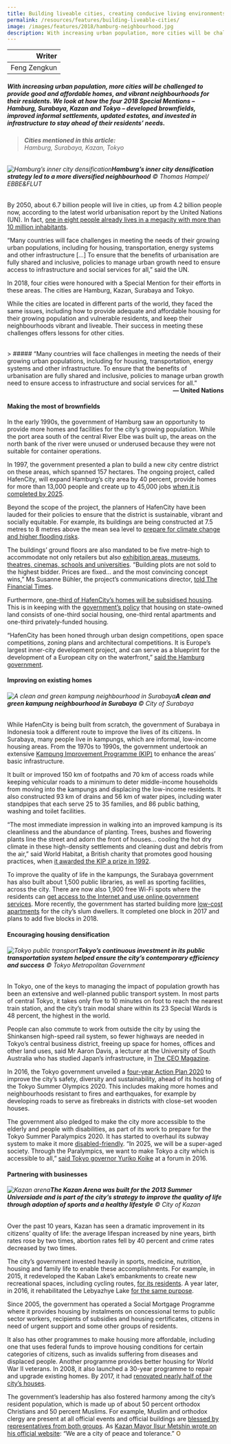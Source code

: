 ```yaml
---
title: Building liveable cities, creating conducive living environments
permalink: /resources/features/building-liveable-cities/
image: /images/features/2018/hamburg-neighbourhood.jpg
description: With increasing urban population, more cities will be challenged to provide good and affordable homes, and vibrant neighbourhoods for their residents. We look at how the four 2018 Special Mentions – Hamburg, Surabaya, Kazan and Tokyo – developed brownfields, improved informal settlements, updated estates, and invested in infrastructure to stay ahead of their residents’ needs.
---
```


| Writer |
|---:|
| Feng Zengkun |

##### With increasing urban population, more cities will be challenged to provide good and affordable homes, and vibrant neighbourhoods for their residents. We look at how the four 2018 Special Mentions – Hamburg, Surabaya, Kazan and Tokyo – developed brownfields, improved informal settlements, updated estates, and invested in infrastructure to stay ahead of their residents’ needs.

> ###### **Cities mentioned in this article:** <br> Hamburg, Surabaya, Kazan, Tokyo

###### ![Hamburg’s inner city densification](/images/features/2018/hamburg-neighbourhood.jpg/)**Hamburg’s inner city densification strategy led to a more diversified neighbourhood** © Thomas Hampel/ EBBE&FLUT

By 2050, about 6.7 billion people will live in cities, up from 4.2 billion people now, according to the latest world urbanisation report by the United Nations (UN). In fact, [one in eight people already lives in a megacity with more than 10 million inhabitants](https://esa.un.org/unpd/wup/).

“Many countries will face challenges in meeting the needs of their growing urban populations, including for housing, transportation, energy systems and other infrastructure […] To ensure that the benefits of urbanisation are fully shared and inclusive, policies to manage urban growth need to ensure access to infrastructure and social services for all,” said the UN.

In 2018, four cities were honoured with a Special Mention for their efforts in these areas. The cities are Hamburg, Kazan, Surabaya and Tokyo.

While the cities are located in different parts of the world, they faced the same issues, including how to provide adequate and affordable housing for their growing population and vulnerable residents, and keep their neighbourhoods vibrant and liveable. Their success in meeting these challenges offers lessons for other cities.

<br>
> ##### “Many countries will face challenges in meeting the needs of their growing urban populations, including for housing, transportation, energy systems and other infrastructure. To ensure that the benefits of urbanisation are fully shared and inclusive, policies to manage urban growth need to ensure access to infrastructure and social services for all.”

<div align="right"><b>— United Nations</b></div>

#### **Making the most of brownfields**

In the early 1990s, the government of Hamburg saw an opportunity to provide more homes and facilities for the city’s growing population. While the port area south of the central River Elbe was built up, the areas on the north bank of the river were unused or underused because they were not suitable for container operations.

In 1997, the government presented a plan to build a new city centre district on these areas, which spanned 157 hectares. The ongoing project, called HafenCity, will expand Hamburg’s city area by 40 percent, provide homes for more than 13,000 people and create up to 45,000 jobs [when it is completed by 2025](https://www.hafencity.com/upload/files/listitems/Fact_Sheet.pdf).

Beyond the scope of the project, the planners of HafenCity have been lauded for their policies to ensure that the district is sustainable, vibrant and socially equitable. For example, its buildings are being constructed at 7.5 metres to 8 metres above the mean sea level to [prepare for climate change and higher flooding risks](https://www.hafencity.com/en/concepts/innovative-infrastructure-.html).

The buildings’ ground floors are also mandated to be five metre-high to accommodate not only retailers but also [exhibition areas, museums, theatres, cinemas, schools and universities](https://thecityateyelevel.files.wordpress.com/2016/04/6-creating-livability.pdf). “Building plots are not sold to the highest bidder. Prices are fixed… and the most convincing concept wins,” Ms Susanne Bühler, the project’s communications director, [told The Financial Times](https://www.ft.com/content/5dc98988-bb35-11e3-948c-00144feabdc0).

Furthermore, [one-third of HafenCity’s homes will be subsidised housing](https://www.nytimes.com/2011/11/18/business/global/a-bold-plan-long-thought-out-to-remake-hamburg.html). This is in keeping with the [government’s policy](https://www.clc.gov.sg/docs/default-source/urban-solutions/urb-sol-iss-9-pdfs/viewpoint-olaf-scholz.pdf?sfvrsn=fad88b6f_2) that housing on state-owned land consists of one-third social housing, one-third rental apartments and one-third privately-funded housing.

“HafenCity has been honed through urban design competitions, open space competitions, zoning plans and architectural competitions. It is Europe’s largest inner-city development project, and can serve as a blueprint for the development of a European city on the waterfront,” [said the Hamburg government](https://www.hafencity.com/en/overview/the-hafencity-project.html).

#### **Improving on existing homes**

###### ![A clean and green kampung neighbourhood in Surabaya](/images/features/2018/surabaya-kampung.jpg/)**A clean and green kampung neighbourhood in Surabaya** © City of Surabaya

While HafenCity is being built from scratch, the government of Surabaya in Indonesia took a different route to improve the lives of its citizens. In Surabaya, many people live in kampungs, which are informal, low-income housing areas. From the 1970s to 1990s, the government undertook an extensive [Kampung Improvement Programme (KIP)](https://www.world-habitat.org/world-habitat-awards/winners-and-finalists/the-kampung-improvement-programme-surabaya/#award-content) to enhance the areas’ basic infrastructure.

It built or improved 150 km of footpaths and 70 km of access roads while keeping vehicular roads to a minimum to deter middle-income households from moving into the kampungs and displacing the low-income residents. It also constructed 93 km of drains and 56 km of water pipes, including water standpipes that each serve 25 to 35 families, and 86 public bathing, washing and toilet facilities.

“The most immediate impression in walking into an improved kampung is its cleanliness and the abundance of planting. Trees, bushes and flowering plants line the street and adorn the front of houses… cooling the hot dry climate in these high-density settlements and cleaning dust and debris from the air,” said World Habitat, a British charity that promotes good housing practices, when [it awarded the KIP a prize in 1992](https://www.world-habitat.org/world-habitat-awards/winners-and-finalists/the-kampung-improvement-programme-surabaya/#award-content).

To improve the quality of life in the kampungs, the Surabaya government has also built about 1,500 public libraries, as well as sporting facilities, across the city. There are now also 1,900 free Wi-Fi spots where the residents can [get access to the Internet and use online government services](http://jfac.jp/en/culture/features/f-ah-icf2017-tri-rismaharini/). More recently, the government has started building more [low-cost apartments](https://en.tempo.co/read/news/2017/08/24/057902704/Surabaya-to-Move-Slum-Dwellers-to-Low-Cost-Apartments) for the city’s slum dwellers. It completed one block in 2017 and plans to add five blocks in 2018.

#### **Encouraging housing densification**

###### ![Tokyo public transport](/images/features/2018/tokyo-public-transport.jpg/)**Tokyo’s continuous investment in its public transportation system helped ensure the city’s contemporary efficiency and success** © Tokyo Metropolitan Government

In Tokyo, one of the keys to managing the impact of population growth has been an extensive and well-planned public transport system. In most parts of central Tokyo, it takes only five to 10 minutes on foot to reach the nearest train station, and the city’s train modal share within its 23 Special Wards is 48 percent, the highest in the world.

People can also commute to work from outside the city by using the Shinkansen high-speed rail system, so fewer highways are needed in Tokyo’s central business district, freeing up space for homes, offices and other land uses, said Mr Aaron Davis, a lecturer at the University of South Australia who has studied Japan’s infrastructure, in [The CEO Magazine](https://www.theceomagazine.com/business/innovation-technology/liveable-metropolis-transport-design-transforming-cities/).

In 2016, the Tokyo government unveiled a [four-year Action Plan 2020](http://www.metro.tokyo.jp/english/about/plan/index.html) to improve the city’s safety, diversity and sustainability, ahead of its hosting of the Tokyo Summer Olympics 2020. This includes making more homes and neighbourhoods resistant to fires and earthquakes, for example by developing roads to serve as firebreaks in districts with close-set wooden houses.

The government also pledged to make the city more accessible to the elderly and people with disabilities, as part of its work to prepare for the Tokyo Summer Paralympics 2020. It has started to overhaul its subway system to make it more [disabled-friendly](https://www.straitstimes.com/asia/east-asia/tokyo-works-to-boost-awareness-on-disability-before-paralympics). “In 2025, we will be a super-aged society. Through the Paralympics, we want to make Tokyo a city which is accessible to all,” [said Tokyo governor Yuriko Koike](https://www.japantimes.co.jp/news/2016/10/21/national/tokyo-governor-vows-use-2020-games-tackle-demands-graying-society/#.Wxl2eKl9jVo) at a forum in 2016.

#### **Partnering with businesses**

###### ![Kazan arena](/images/features/2018/kazan-arena.jpg/)**The Kazan Arena was built for the 2013 Summer Universiade and is part of the city’s strategy to improve the quality of life through adoption of sports and a healthy lifestyle** © City of Kazan

Over the past 10 years, Kazan has seen a dramatic improvement in its citizens’ quality of life: the average lifespan increased by nine years, birth rates rose by two times, abortion rates fell by 40 percent and crime rates decreased by two times.

The city’s government invested heavily in sports, medicine, nutrition, housing and family life to enable these accomplishments. For example, in 2015, it redeveloped the Kaban Lake’s embankments to create new recreational spaces, including cycling routes, [for its residents](http://archsovet.msk.ru/en/competitions/kaban-lake-system-embankments). A year later, in 2016, it rehabilitated the Lebyazhye Lake [for the same purpose](https://metshin.ru/en/posts/16895).

Since 2005, the government has operated a Social Mortgage Programme where it provides housing by instalments on concessional terms to public sector workers, recipients of subsidies and housing certificates, citizens in need of urgent support and some other groups of residents.

It also has other programmes to make housing more affordable, including one that uses federal funds to improve housing conditions for certain categories of citizens, such as invalids suffering from diseases and displaced people. Another programme provides better housing for World War II veterans. In 2008, it also launched a 30-year programme to repair and upgrade existing homes. By 2017, it had [renovated nearly half of the city’s houses](https://metshin.ru/en/posts/18845).

The government’s leadership has also fostered harmony among the city’s resident population, which is made up of about 50 percent orthodox Christians and 50 percent Muslims. For example, Muslim and orthodox clergy are present at all official events and official buildings are [blessed by representatives from both groups](https://www.nytimes.com/2008/11/28/world/europe/28iht-kazan.4.18239617.html). As [Kazan Mayor Ilsur Metshin wrote on his official website](https://metshin.ru/en/personal/biography): “We are a city of peace and tolerance.” **<font color="#967942">O</font>**

